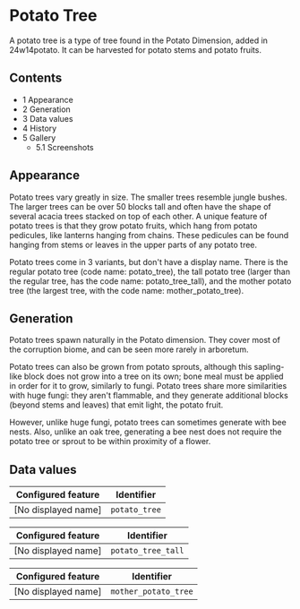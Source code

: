 # Potato Tree
A potato tree is a type of tree found in the Potato Dimension, added in 24w14potato. It can be harvested for potato stems and potato fruits.

## Contents
- 1 Appearance
- 2 Generation
- 3 Data values
- 4 History
- 5 Gallery
	- 5.1 Screenshots

## Appearance
Potato trees vary greatly in size. The smaller trees resemble jungle bushes. The larger trees can be over 50 blocks tall and often have the shape of several acacia trees stacked on top of each other. A unique feature of potato trees is that they grow potato fruits, which hang from potato pedicules, like lanterns hanging from chains. These pedicules can be found hanging from stems or leaves in the upper parts of any potato tree.

Potato trees come in 3 variants, but don't have a display name. There is the regular potato tree (code name: potato_tree), the tall potato tree (larger than the regular tree, has the code name: potato_tree_tall), and the mother potato tree (the largest tree, with the code name: mother_potato_tree).

## Generation
Potato trees spawn naturally in the Potato dimension. They cover most of the corruption biome, and can be seen more rarely in arboretum.

Potato trees can also be grown from potato sprouts, although this sapling-like block does not grow into a tree on its own; bone meal must be applied in order for it to grow, similarly to fungi. Potato trees share more similarities with huge fungi: they aren't flammable, and they generate additional blocks (beyond stems and leaves) that emit light, the potato fruit.

However, unlike huge fungi, potato trees can sometimes generate with bee nests. Also, unlike an oak tree, generating a bee nest does not require the potato tree or sprout to be within proximity of a flower.

## Data values
| Configured feature  | Identifier    |
|---------------------|---------------|
| [No displayed name] | `potato_tree` |

| Configured feature  | Identifier         |
|---------------------|--------------------|
| [No displayed name] | `potato_tree_tall` |

| Configured feature  | Identifier           |
|---------------------|----------------------|
| [No displayed name] | `mother_potato_tree` |



